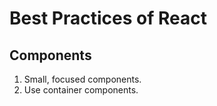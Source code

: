 # Best Practices of React

## Components

1. Small, focused components.
2. Use container components.